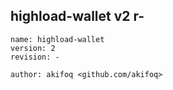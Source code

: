 ## highload-wallet v2 r-

```
name: highload-wallet
version: 2
revision: -

author: akifoq <github.com/akifoq>
```